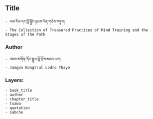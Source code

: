 ## Title
	- ལམ་རིམ་དང་བློ་སྦྱོང་ཉམས་ལེན་གཅེས་བཏུས།
	- The Collection of Treasured Practices of Mind Training and the Stages of the Path

### Author
	- འཇམ་མགོན་ཀོང་སྤྲུལ་བློ་གྲོས་མཐའ་ཡས།
	- Jamgon Kongtrul Lodro Thaye

### Layers:
	- book_title
	- author
	- chapter_title
	- tsawa
	- quotation
	- sabche
